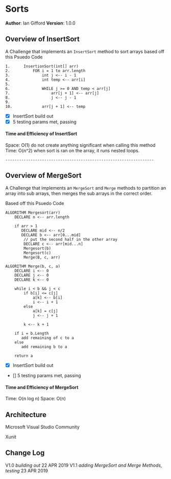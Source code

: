 # Sorts

**Author**: Ian Gifford
**Version**: 1.0.0

## Overview of InsertSort
A Challenge that implements an ```InsertSort``` method to sort arrays
based off this Psuedo Code
``` 
1.		InsertionSort(int[] arr)
2.			FOR i = 1 to arr.length
3.				int j <-- i - 1
4.				int temp <-- arr[i]
5.
6.				WHILE j >= 0 AND temp < arr[j]
7.					arr[j + 1] <-- arr[j]
8.					j <-- j - 1
9.
10.				arr[j + 1] <-- temp
```

- [X] InsertSort build out
- [X] 5 testing params met, passing

#### Time and Efficiency of InsertSort
Space: O(1) do not create anything significant when calling this method
Time: O(n^2) when sort is ran on the array, it runs nested loops.

```-----------------------------------------------------------------```

## Overview of MergeSort
A Challenge that implements an ```MergeSort``` and ```Merge``` methods to partition an array into sub arrays, then merges the sub arrays in the correct order. 

Based off this Psuedo Code
```
ALGORITHM Mergesort(arr)
    DECLARE n <-- arr.length
           
    if arr > 1
       DECLARE mid <-- n/2
       DECLARE b <-- arr[0...mid]
        // put the second half in the other array
        DECLARE c <-- arr[mid...n]
        Mergesort(b)
        Mergesort(c)
        Merge(B, c, arr)

ALGORITHM Merge(b, c, a)
    DECLARE i <-- 0
    DECLARE j <-- 0
    DECLARE k <-- 0

    while i < b && j < c
        if b[i] <= c[j]
            a[k] <-- b[i]
            i <-- i + 1
        else
            a[k] = c[j]
            j <-- j + 1
            
        k <-- k + 1

    if i = b.Length
       add remaining of c to a
    else
       add remaining b to a
       
    return a

```

- [X] InsertSort build out
- [] 5 testing params met, passing

#### Time and Efficiency of MergeSort

Time: O(n log n)
Space: O(n)

## Architecture
Microsoft Visual Studio Community

Xunit

## Change Log
V1.0 *building out* 22 APR 2019
V1.1 *adding MergeSort and Merge Methods, testing* 23 APR 2019
